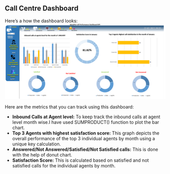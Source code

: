 ## Call Centre Dashboard
Here’s a how the dashboard looks:
![](excel.PNG)

Here are the metrics that you can track using this dashboard:
- **Inbound Calls at Agent level:** To keep track the inbound calls at agent level month wise.I have used SUMPRODUCT() function to plot the bar chart.
- **Top 3 Agents with highest satisfaction score:** This graph depicts the overall performance of the top 3 individual agents by month using a unique key calculation.
- **Answered/Not Answered/Satisfied/Not Satisfied calls:** This is done with the help of donut chart.
- **Satisfaction Score:** This is calculated based on satisfied and not satisfied calls for the individual agents by month. 
